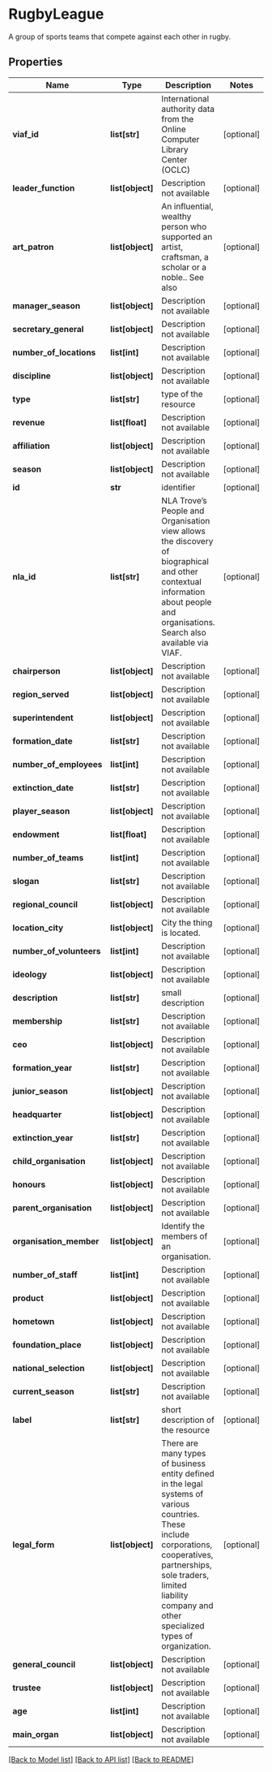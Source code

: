 # RugbyLeague

A group of sports teams that compete against each other in rugby.
## Properties
Name | Type | Description | Notes
------------ | ------------- | ------------- | -------------
**viaf_id** | **list[str]** | International authority data from the Online Computer Library Center (OCLC) | [optional] 
**leader_function** | **list[object]** | Description not available | [optional] 
**art_patron** | **list[object]** | An influential, wealthy person who supported an artist, craftsman, a scholar or a noble.. See also | [optional] 
**manager_season** | **list[object]** | Description not available | [optional] 
**secretary_general** | **list[object]** | Description not available | [optional] 
**number_of_locations** | **list[int]** | Description not available | [optional] 
**discipline** | **list[object]** | Description not available | [optional] 
**type** | **list[str]** | type of the resource | [optional] 
**revenue** | **list[float]** | Description not available | [optional] 
**affiliation** | **list[object]** | Description not available | [optional] 
**season** | **list[object]** | Description not available | [optional] 
**id** | **str** | identifier | [optional] 
**nla_id** | **list[str]** | NLA Trove’s People and Organisation view allows the discovery of biographical and other contextual information about people and organisations. Search also available via VIAF. | [optional] 
**chairperson** | **list[object]** | Description not available | [optional] 
**region_served** | **list[object]** | Description not available | [optional] 
**superintendent** | **list[object]** | Description not available | [optional] 
**formation_date** | **list[str]** | Description not available | [optional] 
**number_of_employees** | **list[int]** | Description not available | [optional] 
**extinction_date** | **list[str]** | Description not available | [optional] 
**player_season** | **list[object]** | Description not available | [optional] 
**endowment** | **list[float]** | Description not available | [optional] 
**number_of_teams** | **list[int]** | Description not available | [optional] 
**slogan** | **list[str]** | Description not available | [optional] 
**regional_council** | **list[object]** | Description not available | [optional] 
**location_city** | **list[object]** | City the thing is located. | [optional] 
**number_of_volunteers** | **list[int]** | Description not available | [optional] 
**ideology** | **list[object]** | Description not available | [optional] 
**description** | **list[str]** | small description | [optional] 
**membership** | **list[str]** | Description not available | [optional] 
**ceo** | **list[object]** | Description not available | [optional] 
**formation_year** | **list[str]** | Description not available | [optional] 
**junior_season** | **list[object]** | Description not available | [optional] 
**headquarter** | **list[object]** | Description not available | [optional] 
**extinction_year** | **list[str]** | Description not available | [optional] 
**child_organisation** | **list[object]** | Description not available | [optional] 
**honours** | **list[object]** | Description not available | [optional] 
**parent_organisation** | **list[object]** | Description not available | [optional] 
**organisation_member** | **list[object]** | Identify the members of an organisation. | [optional] 
**number_of_staff** | **list[int]** | Description not available | [optional] 
**product** | **list[object]** | Description not available | [optional] 
**hometown** | **list[object]** | Description not available | [optional] 
**foundation_place** | **list[object]** | Description not available | [optional] 
**national_selection** | **list[object]** | Description not available | [optional] 
**current_season** | **list[str]** | Description not available | [optional] 
**label** | **list[str]** | short description of the resource | [optional] 
**legal_form** | **list[object]** | There are many types of business entity defined in the legal systems of various countries. These include corporations, cooperatives, partnerships, sole traders, limited liability company and other specialized types of organization. | [optional] 
**general_council** | **list[object]** | Description not available | [optional] 
**trustee** | **list[object]** | Description not available | [optional] 
**age** | **list[int]** | Description not available | [optional] 
**main_organ** | **list[object]** | Description not available | [optional] 

[[Back to Model list]](../README.md#documentation-for-models) [[Back to API list]](../README.md#documentation-for-api-endpoints) [[Back to README]](../README.md)



